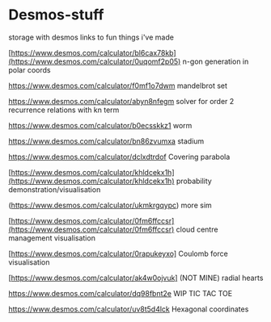 # Desmos-stuff
storage with desmos links to fun things i've made

[https://www.desmos.com/calculator/bl6cax78kb](https://www.desmos.com/calculator/0uqomf2p05)
n-gon generation in polar coords

https://www.desmos.com/calculator/f0mf1o7dwm
mandelbrot set

https://www.desmos.com/calculator/abyn8nfegm
solver for order 2 recurrence relations with kn term

https://www.desmos.com/calculator/b0ecsskkz1
worm

https://www.desmos.com/calculator/bn86zvumxa
stadium

https://www.desmos.com/calculator/dclxdtrdof
Covering parabola

[https://www.desmos.com/calculator/khldcekx1h](https://www.desmos.com/calculator/khldcekx1h)
probability demonstration/visualisation

(https://www.desmos.com/calculator/ukmkrgqypc)
more sim

[https://www.desmos.com/calculator/0fm6ffccsr](https://www.desmos.com/calculator/0fm6ffccsr)
cloud centre management visualisation

[https://www.desmos.com/calculator/0rapukeyxo]
Coulomb force visualisation

[https://www.desmos.com/calculator/ak4w0ojvuk]
(NOT MINE) radial hearts

https://www.desmos.com/calculator/dq98fbnt2e
WIP TIC TAC TOE

https://www.desmos.com/calculator/uv8t5d4lck
Hexagonal coordinates

